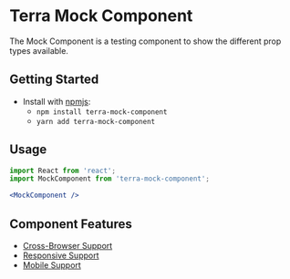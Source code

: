 # Terra Mock Component

The Mock Component is a testing component to show the different prop types available.

## Getting Started

- Install with [npmjs](https://www.npmjs.com):
  - `npm install terra-mock-component`
  - `yarn add terra-mock-component`

## Usage

```jsx
import React from 'react';
import MockComponent from 'terra-mock-component';

<MockComponent />
```

## Component Features
* [Cross-Browser Support](https://github.com/cerner/terra-core/wiki/Component-Features#cross-browser-support)
* [Responsive Support](https://github.com/cerner/terra-core/wiki/Component-Features#responsive-support)
* [Mobile Support](https://github.com/cerner/terra-core/wiki/Component-Features#mobile-support)
